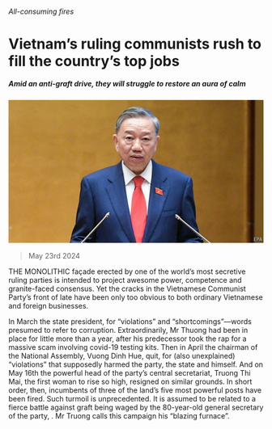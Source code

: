 ###### All-consuming fires

# Vietnam’s ruling communists rush to fill the country’s top jobs 

##### Amid an anti-graft drive, they will struggle to restore an aura of calm 

![image](images/20240525_ASP502.jpg) 

> May 23rd 2024 

THE MONOLITHIC façade erected by one of the world’s most secretive ruling parties is intended to project awesome power, competence and granite-faced consensus. Yet the cracks in the Vietnamese Communist Party’s front of late have been only too obvious to both ordinary Vietnamese and foreign businesses.

In March the state president,  for “violations” and “shortcomings”—words presumed to refer to corruption. Extraordinarily, Mr Thuong had been in place for little more than a year, after his predecessor took the rap for a massive scam involving covid-19 testing kits. Then in April the chairman of the National Assembly, Vuong Dinh Hue, quit, for (also unexplained) “violations” that supposedly harmed the party, the state and himself. And on May 16th the powerful head of the party’s central secretariat, Truong Thi Mai, the first woman to rise so high, resigned on similar grounds. In short order, then, incumbents of three of the land’s five most powerful posts have been fired. Such turmoil is unprecedented. It is assumed to be related to a fierce battle against graft being waged by the 80-year-old general secretary of the party, . Mr Truong calls this campaign his “blazing furnace”.

